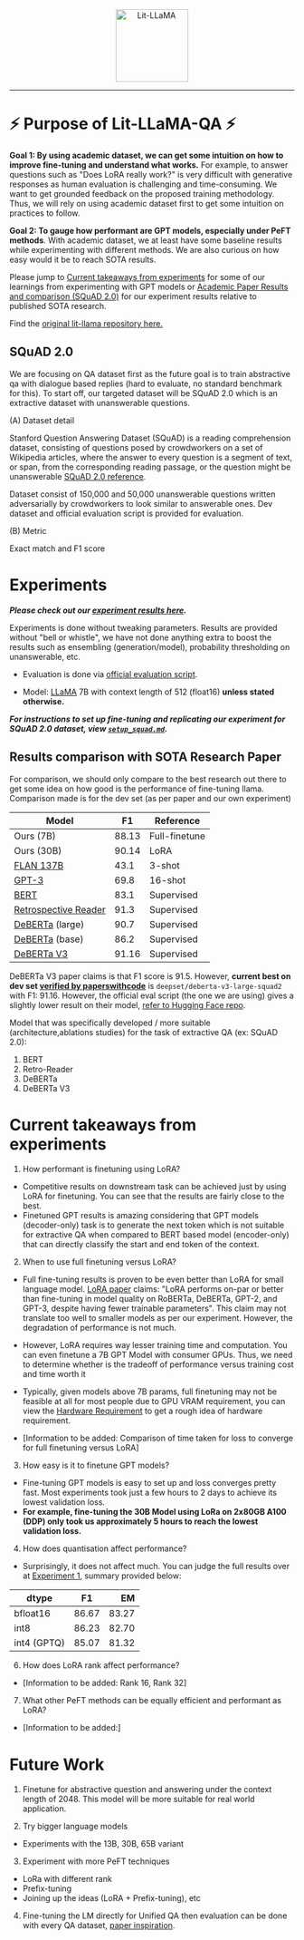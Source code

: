 <div align="center">
<img src="https://pl-public-data.s3.amazonaws.com/assets_lightning/Lit_LLaMA_Badge3x.png" alt="Lit-LLaMA" width="128"/>
</div>

---

# ⚡ Purpose of Lit-LLaMA-QA ⚡

**Goal 1: By using academic dataset, we can get some intuition on how to improve fine-tuning and understand what works.** For example, to answer questions such as "Does LoRA really work?" is very difficult with generative responses as human evaluation is challenging and time-consuming. We want to get grounded feedback on the proposed training methodology. Thus, we will rely on using academic dataset first to get some intuition on practices to follow.

**Goal 2: To gauge how performant are GPT models, especially under PeFT methods**. With academic dataset, we at least have some baseline results while experimenting with different methods. We are also curious on how easy would it be to reach SOTA results.

Please jump to [Current takeaways from experiments](#current-takeaways-from-experiments) for some of our learnings from experimenting with GPT models or [Academic Paper Results and comparison (SQuAD 2.0)](#academic-paper-results-and-comparison-squad-20) for our experiment results relative to published SOTA research.

Find the [original lit-llama repository here.](https://github.com/Lightning-AI/lit-llama)

## SQuAD 2.0

We are focusing on QA dataset first as the future goal is to train abstractive qa with dialogue based replies (hard to evaluate, no standard benchmark for this). To start off, our targeted dataset will be SQuAD 2.0 which is an extractive dataset with unanswerable questions.

(A) Dataset detail

Stanford Question Answering Dataset (SQuAD) is a reading comprehension dataset, consisting of questions posed by crowdworkers on a set of Wikipedia articles, where the answer to every question is a segment of text, or span, from the corresponding reading passage, or the question might be unanswerable [SQuAD 2.0 reference](https://arxiv.org/pdf/1806.03822.pdf).

Dataset consist of 150,000 and 50,000 unanswerable questions written adversarially by crowdworkers to look similar to answerable ones. Dev dataset and official evaluation script is provided for evaluation.

(B) Metric

Exact match and F1 score

# Experiments

**_Please check out our [experiment results here](experiments_result.md)._**

Experiments is done without tweaking parameters. Results are provided without "bell or whistle", we have not done anything extra to boost the results such as ensembling (generation/model), probability thresholding on unanswerable, etc.

- Evaluation is done via [official evaluation script](https://worksheets.codalab.org/rest/bundles/0x6b567e1cf2e041ec80d7098f031c5c9e/contents/blob/).

- Model: [LLaMA](https://arxiv.org/pdf/2302.13971.pdf) 7B with context length of 512 (float16) **unless stated otherwise.**

**_For instructions to set up fine-tuning and replicating our experiment for SQuAD 2.0 dataset, view [`setup_squad.md`](setup_squad.md)._**

## Results comparison with SOTA Research Paper

For comparison, we should only compare to the best research out there to get some idea on how good is the performance of fine-tuning llama. Comparison made is for the dev set (as per paper and our own experiment)

| Model                                                          | F1    | Reference     |
| -------------------------------------------------------------- | ----- | ------------- |
| Ours (7B)                                                      | 88.13 | Full-finetune |
| Ours (30B)                                                     | 90.14 | LoRA          |
| [FLAN 137B](https://arxiv.org/pdf/2109.01652.pdf)              | 43.1  | 3-shot        |
| [GPT-3](https://arxiv.org/pdf/2005.14165.pdf)                  | 69.8  | 16-shot       |
| [BERT](https://arxiv.org/pdf/1810.04805.pdf)                   | 83.1  | Supervised    |
| [Retrospective Reader](https://arxiv.org/pdf/2001.09694v4.pdf) | 91.3  | Supervised    |
| [DeBERTa](https://openreview.net/pdf?id=XPZIaotutsD) (large)   | 90.7  | Supervised    |
| [DeBERTa](https://openreview.net/pdf?id=XPZIaotutsD) (base)    | 86.2  | Supervised    |
| [DeBERTa V3](https://arxiv.org/pdf/2111.09543.pdf)             | 91.16 | Supervised    |

DeBERTa V3 paper claims is that F1 score is 91.5. However, **current best on dev set [verified by paperswithcode](https://paperswithcode.com/sota/question-answering-on-squad-v2)** is `deepset/deberta-v3-large-squad2` with F1: 91.16. However, the official eval script (the one we are using) gives a slightly lower result on their model, [refer to Hugging Face repo](https://huggingface.co/deepset/deberta-v3-large-squad2).

Model that was specifically developed / more suitable (architecture,ablations studies) for the task of extractive QA (ex: SQuAD 2.0):

1. BERT
2. Retro-Reader
3. DeBERTa
4. DeBERTa V3

# Current takeaways from experiments

1. How performant is finetuning using LoRA?

- Competitive results on downstream task can be achieved just by using LoRA for finetuning. You can see that the results are fairly close to the best.
- Finetuned GPT results is amazing considering that GPT models (decoder-only) task is to generate the next token which is not suitable for extractive QA when compared to BERT based model (encoder-only) that can directly classify the start and end token of the context.

2. When to use full finetuning versus LoRA?

- Full fine-tuning results is proven to be even better than LoRA for small language model. [LoRA paper](https://arxiv.org/pdf/2106.09685.pdf) claims: "LoRA performs on-par or better than fine-tuning in model quality on RoBERTa, DeBERTa, GPT-2, and GPT-3, despite having fewer trainable parameters". This claim may not translate too well to smaller models as per our experiment. However, the degradation of performance is not much.

- However, LoRA requires way lesser training time and computation. You can even finetune a 7B GPT Model with consumer GPUs. Thus, we need to determine whether is the tradeoff of performance versus training cost and time worth it
- Typically, given models above 7B params, full finetuning may not be feasible at all for most people due to GPU VRAM requirement, you can view the [Hardware Requirement](experiments_result.md) to get a rough idea of hardware requirement.
- [Information to be added: Comparison of time taken for loss to converge for full finetuning versus LoRA]

3. How easy is it to finetune GPT models?

- Fine-tuning GPT models is easy to set up and loss converges pretty fast. Most experiments took just a few hours to 2 days to achieve its lowest validation loss.
- **For example, fine-tuning the 30B Model using LoRa on 2x80GB A100 (DDP) only took us approximately 5 hours to reach the lowest validation loss.**

4. How does quantisation affect performance?

- Surprisingly, it does not affect much. You can judge the full results over at [Experiment 1](experiments_result.md), summary provided below:

<div align="center">

| dtype       |  F1   |    EM |
| ----------- | :---: | ----: |
| bfloat16    | 86.67 | 83.27 |
| int8        | 86.23 | 82.70 |
| int4 (GPTQ) | 85.07 | 81.32 |

</div>

6. How does LoRA rank affect performance?

- [Information to be added: Rank 16, Rank 32]

7. What other PeFT methods can be equally efficient and performant as LoRA?

- [Information to be added:]

# Future Work

1. Finetune for abstractive question and answering under the context length of 2048. This model will be more suitable for real world application.

2. Try bigger language models

- Experiments with the 13B, 30B, 65B variant

3. Experiment with more PeFT techniques

- LoRa with different rank
- Prefix-tuning
- Joining up the ideas (LoRA + Prefix-tuning), etc

4. Fine-tuning the LM directly for Unified QA then evaluation can be done with every QA dataset, [paper inspiration](https://arxiv.org/pdf/2202.12359.pdf).
